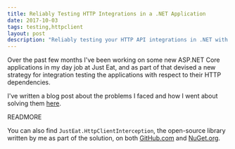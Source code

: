 ```yaml
---
title: Reliably Testing HTTP Integrations in a .NET Application
date: 2017-10-03
tags: testing,httpclient
layout: post
description: "Reliably testing your HTTP API integrations in .NET with JustEat.HttpClientInterception to intercept your HTTP calls to use custom HTTP responses."
---
```


Over the past few months I've been working on some new ASP.NET Core applications in my day job at Just Eat, and as part of that devised a new strategy for integration testing the applications with respect to their HTTP dependencies.

I've written a blog post about the problems I faced and how I went about solving them [here](https://blog.martincostello.com/reliably-testing-http-integrations-in-dotnet-applications/ "Read the post here").

READMORE

You can also find `JustEat.HttpClientInterception`, the open-source library written by me as part of the solution, on both [GitHub.com](https://github.com/justeat/httpclient-interception "JustEat.HttpClientInterception on GitHub.com") and [NuGet.org](https://www.nuget.org/packages/JustEat.HttpClientInterception/ "JustEat.HttpClientInterception on NuGet.org").
